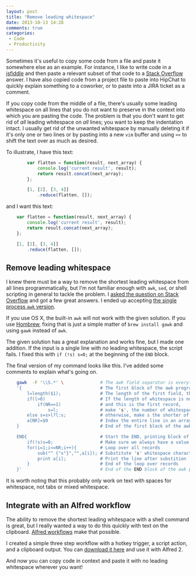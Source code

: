 ```yaml
---
layout: post
title: "Remove leading whitespace"
date: 2013-10-13 14:28
comments: true
categories:
 - Code
 - Productivity
---
```


Sometimes it's useful to copy some code from a file and paste it somewhere else as an example. For
instance, I like to write code in a [jsfiddle][jsfiddle] and then paste a relevant subset of that
code to a [Stack Overflow][so] answer. I have also copied code from a project file to paste into
HipChat to quickly explain something to a coworker, or to paste into a JIRA ticket as a comment.

[jsfiddle]: http://jsfiddle.net/
[so]: http://stackoverflow.com/

If you copy code from the middle of a file, there's usually some leading whitespace on all lines
that you do not want to preserve in the context into which you are pasting the code. The problem is
that you don't want to get rid of *all* leading whitespace on *all* lines; you want to keep the
indentation intact. I usually get rid of the unwanted whitespace by manually deleting it
if it's only one or two lines or by pasting into a new `vim` buffer and using `<<` to shift the text
over as much as desired.

To illustrate, I have this text:

``` javascript
        var flatten = function(result, next_array) {
            console.log('current result', result);
            return result.concat(next_array);
        };

        [1, [2], [3, 4]]
            .reduce(flatten, []);
```

and I want this text:

``` javascript
    var flatten = function(result, next_array) {
        console.log('current result', result);
        return result.concat(next_array);
    };

    [1, [2], [3, 4]]
        .reduce(flatten, []);
```

## Remove leading whitespace

I knew there must be a way to remove the shortest leading whitespace from all lines
programmatically, but I'm not familiar enough with `awk`, `sed`, or shell scripting in general to
tackle the problem. I [asked the question on Stack Overflow][soq] and got a few great answers. I
ended up accepting [the single process `awk` version][soa].

[soq]: http://stackoverflow.com/questions/19328975/remove-shortest-leading-whitespace-from-all-lines/19332908
[soa]: http://stackoverflow.com/questions/19328975/remove-shortest-leading-whitespace-from-all-lines/19332908#19332908

If you use OS X, the built-in `awk` will not work with the given solution. If you use
[Hombrew][brew], fixing that is just a simple matter of `brew install gawk` and using `gawk` instead
of `awk`.

[brew]: http://brew.sh/

The given solution has a great explanation and works fine, but I made one addition. If the input is
a single line with *no* leading whitespace, the script fails. I fixed this with `if (!s) s=0;` at
the beginning of the `END` block.

The final version of my command looks like this. I've added some comments to explain what's going
on.

``` bash
    gawk  -F '\\S.*' \              # The awk field separator is everything after the first non-whitespace character, inclusive
    '{                              # The first block of the awk program
        l=length($1);               # The length of the first field, the leading whitespace
        if(l>0)                     # If the length of whitespace is non-zero,
            if(NR==1)               # and this is the first record,
                s=l;                # make 's', the number of whitespace characters, equal to its length
        else s=s>l?l:s;             # otherwise, make s the shorter of itself and the current whitespace
        a[NR]=$0                    # Index the entire line in an array by line number
    }                               # End of the first block of the awk program

    END{                            # Start the END, printing block of the awk program
        if(!s)s=0;                  # Make sure we always have a value for s
        for(i=1;i<=NR;i++){         # Loop over all records
            sub("^ {"s"}","",a[i]); # Substitute 's' whitespace characters with nothing
            print a[i];             # Print the line after substition
        }                           # End of the loop over records
    }'                              # End of the END block of the awk program
```

It is worth noting that this probably only work on text with spaces for whitespace, not
tabs or mixed whitespace.

## Integrate with an Alfred workflow

The ability to remove the shortest leading whitespace with a shell command is great, but I really
wanted a way to do this quickly with text on the clipboard. [Alfred workflows][aw] make that
possible.

[aw]: http://support.alfredapp.com/workflows

I created a simple three step workflow with a hotkey trigger, a script action, and a clipboard
output. You can [download it here][paste-wf] and use it with Alfred 2.

[paste-wf]: https://dl.dropboxusercontent.com/u/5753691/Paste-shifted-text.alfredworkflow

And now you can copy code in context and paste it with no leading whitespace wherever you want!
